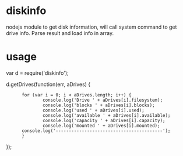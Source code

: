 diskinfo
========

nodejs module to get disk information, will call system command to get drive info. 
Parse result and load info in array.  

usage
=====

  var d = require('diskinfo');

  d.getDrives(function(err, aDrives) {
  
          for (var i = 0; i < aDrives.length; i++) {
                  console.log('Drive ' + aDrives[i].filesystem);
                  console.log('blocks ' + aDrives[i].blocks);
                  console.log('used ' + aDrives[i].used);
                  console.log('available ' + aDrives[i].available);
                  console.log('capacity ' + aDrives[i].capacity);
                  console.log('mounted ' + aDrives[i].mounted);
          console.log('-----------------------------------------');
          }
  
  });
